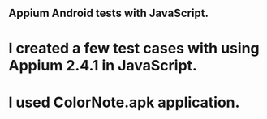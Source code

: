 ## **Appium Android tests with JavaScript.**
# I created a few test cases with using Appium 2.4.1 in JavaScript. 
# I used ColorNote.apk application. 
